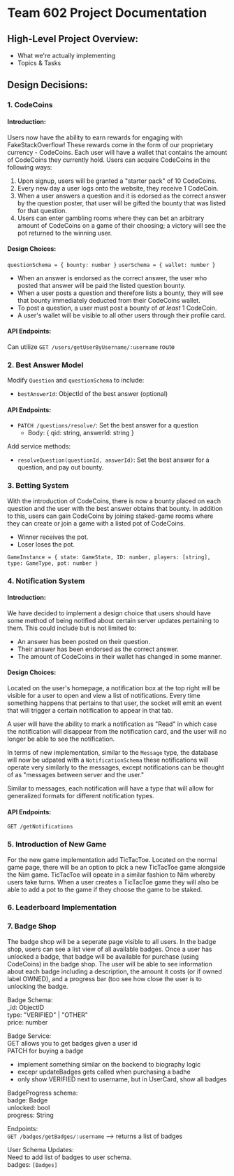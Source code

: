 # Team 602 Project Documentation
## High-Level Project Overview:
- What we're actually implementing
- Topics & Tasks
## Design Decisions:

### 1. CodeCoins

#### Introduction:
Users now have the ability to earn rewards for engaging with FakeStackOverflow!  These rewards come in the form of our proprietary currency - CodeCoins.  Each user will have a wallet that contains the amount of CodeCoins they currently hold.  Users can acquire CodeCoins in the following ways:
1. Upon signup, users will be granted a "starter pack" of 10 CodeCoins.
2. Every new day a user logs onto the website, they receive 1 CodeCoin.
3. When a user answers a question and it is edorsed as the correct answer by the question poster, that user will be gifted the bounty that was listed for that question.
4. Users can enter gambling rooms where they can bet an arbitrary amount of CodeCoins on a game of their choosing; a victory will see the pot returned to the winning user.
#### Design Choices:
`questionSchema = { bounty: number }`
`userSchema = { wallet: number }`
- When an answer is endorsed as the correct answer, the user who posted that answer will be paid the listed question bounty.
- When a user posts a question and therefore lists a bounty, they will see that bounty immediately deducted from their CodeCoins wallet.
- To post a question, a user must post a bounty of <i>at least</i> 1 CodeCoin.
- A user's wallet will be visible to all other users through their profile card.
#### API Endpoints:
Can utilize `GET /users/getUserByUsername/:username` route

### 2. Best Answer Model

Modify `Question` and `questionSchema` to include:
- `bestAnswerId`: ObjectId of the best answer (optional)

#### API Endpoints:
- `PATCH /questions/resolve/`: Set the best answer for a question
  - Body: { qid: string, answerId: string }

Add service methods:
- `resolveQuestion(questionId, answerId)`: Set the best answer for a question, and pay out bounty.

### 3. Betting System
With the introduction of CodeCoins, there is now a bounty placed on each question and the user with the best answer obtains that bounty. 
In addition to this, users can gain CodeCoins by joining staked-game rooms where they can create or join a game with a listed pot of CodeCoins. 
- Winner receives the pot.
- Loser loses the pot.

`GameInstance = { state: GameState, ID: number, players: [string], type: GameType, pot: number }`

### 4. Notification System

#### Introduction:
We have decided to implement a design choice that users should have some method of being notified about certain server updates pertaining to them.  This could include but is not limited to:
- An answer has been posted on their question.
- Their answer has been endorsed as the correct answer.
- The amount of CodeCoins in their wallet has changed in some manner.
#### Design Choices:
Located on the user's homepage, a notification box at the top right will be visible for a user to open and view a list of notifications.  Every time something happens that pertains to that user, the socket will emit an event that will trigger a certain notification to appear in that tab.<br>

A user will have the ability to mark a notification as "Read" in which case the notification will disappear from the notification card, and the user will no longer be able to see the notification.<br>

In terms of new implementation, similar to the `Message` type, the database will now be udpated with a `NotificationSchema` these notifications will operate very similarly to the messages, except notifications can be thought of as "messages between server and the user."<br>

Similar to messages, each notification will have a type that will allow for generalized formats for different notification types.
#### API Endpoints:
`GET /getNotifications`


### 5. Introduction of New Game

For the new game implementation add TicTacToe. Located on the normal game page, there will be an option to pick a new TicTacToe game alongside the Nim game. TicTacToe will opeate in a similar fashion to Nim whereby users take turns. When a user creates a TicTacToe game they will also be able to add a pot to the game if they choose the game to be staked.<br>

### 6. Leaderboard Implementation
### 7. Badge Shop

The badge shop will be a seperate page visible to all users. In the badge shop, users can see a list view of all available badges. Once a user has unlocked a badge, that badge will be available for purchase (using CodeCoins) in the badge shop. The user will be able to see information about each badge including a description, the amount it costs (or if owned label OWNED), and a progress bar (too see how close the user is to unlocking the badge.<br>

Badge Schema:<br>
_id: ObjectID<br>
type: "VERIFIED" | "OTHER"<br>
price: number<br>

Badge Service:<br>
GET allows you to get badges given a user id<br>
PATCH for buying a badge<br> 
- implement something similar on the backend to biography logic
- excepr updateBadges gets called when purchasing a badhe
- only show VERIFIED next to username, but in UserCard, show all badges 

BadgeProgress schema:<br>
badge: Badge<br>
unlocked: bool<br>
progress: String<br>

Endpoints:<br>
`GET /badges/getBadges/:username` --> returns a list of badges<br>

User Schema Updates:<br>
Need to add list of badges to user schema.<br>
badges: `[Badges]`


